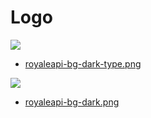 # Logo

<div class="logo_container">
<img class="logo" src="/assets/logo/royaleapi-bg-dark-type.png?2">
</div>

- [royaleapi-bg-dark-type.png](/assets/logo/royaleapi-bg-dark-type.png?03432b70b1c853b1 ':ignore')

<div class="logo_container">
<img class="logo dark" src="/assets/logo/royaleapi-bg-dark.png?2">
</div>

- [royaleapi-bg-dark.png](/assets/logo/royaleapi-bg-dark.png?2 ':ignore')
